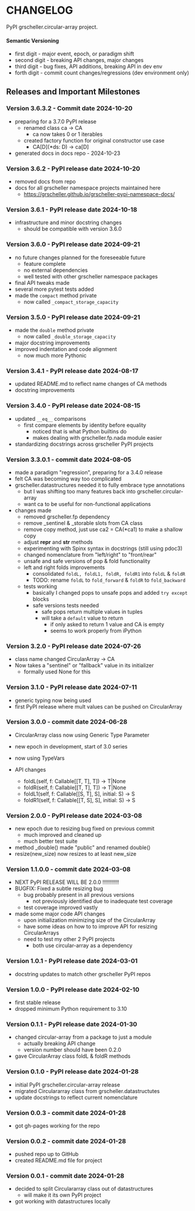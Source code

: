 # CHANGELOG

PyPI grscheller.circular-array project.

#### Semantic Versioning

* first digit - major event, epoch, or paradigm shift
* second digit - breaking API changes, major changes
* third digit - bug fixes, API additions, breaking API in dev env
* forth digit - commit count changes/regressions (dev environment only)

## Releases and Important Milestones

### Version 3.6.3.2 - Commit date 2024-10-20

* preparing for a 3.7.0 PyPI release
  * renamed class ca -> CA
    * ca now takes 0 or 1 iterables
  * created factory function for original constructor use case
    * CA[D](*ds: D) -> ca[D]
* generated docs in docs repo - 2024-10-23

### Version 3.6.2 - PyPI release date 2024-10-20

* removed docs from repo
* docs for all grscheller namespace projects maintained here
  * https://grscheller.github.io/grscheller-pypi-namespace-docs/

### Version 3.6.1 - PyPI release date 2024-10-18

* infrastructure and minor docstring changes
  * should be compatible with version 3.6.0

### Version 3.6.0 - PyPI release date 2024-09-21

* no future changes planned for the foreseeable future
  * feature complete
  * no external dependencies
  * well tested with other grscheller namespace packages
* final API tweaks made
* several more pytest tests added
* made the `compact` method private
  * now called `_compact_storage_capacity`

### Version 3.5.0 - PyPI release date 2024-09-21

* made the `double` method private
  * now called `_double_storage_capacity`
* major docstring improvements
* improved indentation and code alignment
  * now much more Pythonic

### Version 3.4.1 - PyPI release date 2024-08-17

* updated README.md to reflect name changes of CA methods
* docstring improvements

### Version 3.4.0 - PyPI release date 2024-08-15

* updated `__eq__` comparisons
  * first compare elements by identity before equality
    * noticed that is what Python builtins do
    * makes dealing with grscheller.fp.nada module easier
* standardizing docstrings across grscheller PyPI projects

### Version 3.3.0.1 - commit date 2024-08-05

* made a paradigm "regression", preparing for a 3.4.0 release
* felt CA was becoming way too complicated
* grscheller.datastructures needed it to fully embrace type annotations
  * but I was shifting too many features back into grscheller.circular-array
  * want ca to be useful for non-functional applications
* changes made
  * removed grscheller.fp dependency
  * remove _sentinel & _storable slots from CA class
  * remove copy method, just use ca2 = CA(*ca1) to make a shallow copy
  * adjust __repr__ and __str__ methods
  * experimenting with Spinx syntax in docstrings (still using pdoc3)
  * changed nomenclature from "left/right" to "front/rear"
  * unsafe and safe versions of pop & fold functionality
  * left and right folds improvements
    * consolidated `foldL, foldL1, foldR, foldR1` into `foldL` & `foldR`
    * TODO: rename `foldL` to `fold_forward` & `foldR` to `fold_backward`
  * tests working
    * basically I changed pops to unsafe pops and added `try except` blocks
    * safe versions tests needed
      * safe pops return multiple values in tuples
      * will take a `default` value to return
        * if only asked to return 1 value and CA is empty
        * seems to work properly from iPython

### Version 3.2.0 - PyPI release date 2024-07-26

* class name changed CircularArray -> CA
* Now takes a "sentinel" or "fallback" value in its initializer
  * formally used None for this

### Version 3.1.0 - PyPI release date 2024-07-11

* generic typing now being used
* first PyPI release where mult values can be pushed on CircularArray

### Version 3.0.0 - commit date 2024-06-28

* CircularArray class now using Generic Type Parameter

* new epoch in development, start of 3.0 series
* now using TypeVars
* API changes
  * foldL(self, f: Callable[[T, T], T]) -> T|None
  * foldR(self, f: Callable[[T, T], T]) -> T|None
  * foldL1(self, f: Callable[[S, T], S], initial: S) -> S
  * foldR1(self, f: Callable[[T, S], S], initial: S) -> S

### Version 2.0.0 - PyPI release date 2024-03-08

* new epoch due to resizing bug fixed on previous commit
  * much improved and cleaned up
  * much better test suite
* method _double() made "public" and renamed double()
* resize(new_size) now resizes to at least new_size

### Version 1.1.0.0 - commit date 2024-03-08

* NEXT PyPI RELEASE WILL BE 2.0.0 !!!!!!!!!!!
* BUGFIX: Fixed a subtle resizing bug
  * bug probably present in all previous versions
    * not previously identified due to inadequate test coverage
  * test coverage improved vastly
* made some major code API changes
  * upon initialization minimizing size of the CircularArray
  * have some ideas on how to to improve API for resizing CircularArrays
  * need to test my other 2 PyPI projects
    * both use circular-array as a dependency

### Version 1.0.1 - PyPI release date 2024-03-01

* docstring updates to match other grscheller PyPI repos

### Version 1.0.0 - PyPI release date 2024-02-10

* first stable release
* dropped minimum Python requirement to 3.10

### Version 0.1.1 - PyPI release date 2024-01-30

* changed circular-array from a package to just a module
  * actually breaking API change
  * version number should have been 0.2.0
* gave CircularArray class foldL & foldR methods

### Version 0.1.0 - PyPI release date 2024-01-28

* initial PyPI grscheller.circular-array release
* migrated Circulararray class from grscheller.datastructutes
* update docstrings to reflect current nomenclature

### Version 0.0.3 - commit date 2024-01-28

* got gh-pages working for the repo

### Version 0.0.2 - commit date 2024-01-28

* pushed repo up to GitHub
* created README.md file for project

### Version 0.0.1 - commit date 2024-01-28

* decided to split Circulararray class out of datastructures
  * will make it its own PyPI project
* got working with datastructures locally
